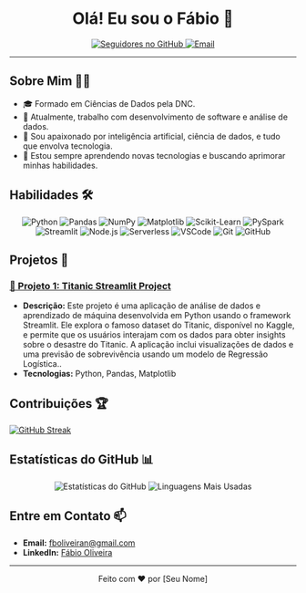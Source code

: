 <h1 align="center">Olá! Eu sou o Fábio 👋</h1>

<p align="center">
  <a href="https://github.com/fabiooliveir">
    <img src="https://img.shields.io/github/followers/seuusuario?label=Seguidores&style=social" alt="Seguidores no GitHub">
  </a>
   <a href="mailto:fboliveiran@gmail.com">
    <img src="https://img.shields.io/badge/Email-D1495B?style=flat&logo=gmail&logoColor=white" alt="Email">
  </a>
</p>

---

## Sobre Mim 🙋‍♂️

- 🎓 Formado em Ciências de Dados pela DNC.
- 💼 Atualmente, trabalho com desenvolvimento de software e análise de dados.
- 🧠 Sou apaixonado por inteligência artificial, ciência de dados, e tudo que envolva tecnologia.
- 🌱 Estou sempre aprendendo novas tecnologias e buscando aprimorar minhas habilidades.

## Habilidades 🛠️

<p align="center">
  <img src="https://img.shields.io/badge/-Python-3776AB?style=flat&logo=python&logoColor=white" alt="Python">
  <img src="https://img.shields.io/badge/-Pandas-150458?style=flat&logo=pandas&logoColor=white" alt="Pandas">
  <img src="https://img.shields.io/badge/-NumPy-013243?style=flat&logo=numpy&logoColor=white" alt="NumPy">
  <img src="https://img.shields.io/badge/-Matplotlib-339933?style=flat&logo=matplotlib&logoColor=white" alt="Matplotlib">
  <img src="https://img.shields.io/badge/-Scikit--Learn-F7931E?style=flat&logo=scikit-learn&logoColor=white" alt="Scikit-Learn">
  <img src="https://img.shields.io/badge/-PySpark-E25A1C?style=flat&logo=apache-spark&logoColor=white" alt="PySpark">
  <img src="https://img.shields.io/badge/-Streamlit-FF4B4B?style=flat&logo=streamlit&logoColor=white" alt="Streamlit">
  <img src="https://img.shields.io/badge/-Node.js-339933?style=flat&logo=node.js&logoColor=white" alt="Node.js">
  <img src="https://img.shields.io/badge/-Serverless-FD5750?style=flat&logo=serverless&logoColor=white" alt="Serverless">
  <img src="https://img.shields.io/badge/-VSCode-007ACC?style=flat&logo=visual-studio-code&logoColor=white" alt="VSCode">
  <img src="https://img.shields.io/badge/-Git-F05032?style=flat&logo=git&logoColor=white" alt="Git">
  <img src="https://img.shields.io/badge/-GitHub-181717?style=flat&logo=github&logoColor=white" alt="GitHub">
</p>

## Projetos 🚀

### [🔗 Projeto 1: Titanic Streamlit Project](https://github.com/fabiooliveir/titanic-streamlit)
- **Descrição:** Este projeto é uma aplicação de análise de dados e aprendizado de máquina desenvolvida em Python usando o framework Streamlit. Ele explora o famoso dataset do Titanic, disponível no Kaggle, e permite que os usuários interajam com os dados para obter insights sobre o desastre do Titanic. A aplicação inclui visualizações de dados e uma previsão de sobrevivência usando um modelo de Regressão Logística..
- **Tecnologias:** Python, Pandas, Matplotlib

## Contribuições 🏆

[![GitHub Streak](https://github-readme-streak-stats.herokuapp.com?user=seuusuario&theme=radical&date_format=j%20M%5B%20Y%5D)](https://git.io/streak-stats)

## Estatísticas do GitHub 📊

<p align="center">
  <img src="https://github-readme-stats.vercel.app/api?username=seuusuario&show_icons=true&theme=radical" alt="Estatísticas do GitHub">
  <img src="https://github-readme-stats.vercel.app/api/top-langs/?username=seuusuario&layout=compact&theme=radical" alt="Linguagens Mais Usadas">
</p>

## Entre em Contato 📫

- **Email:** [fboliveiran@gmail.com](fboliveiran@gmail.com)
- **LinkedIn:** [Fábio Oliveira](https://www.linkedin.com/in/brazilian-analytics-pro/)

---

<p align="center">
  Feito com ❤️ por [Seu Nome]
</p>
